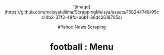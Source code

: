 
<div align="center">
  ![image](https://github.com/meisyatulilma/ScrappingMeisya/assets/158244748/95cc14b2-37f3-48fd-b6b1-36dc2618705c)

#Yahoo News Scraping

<p align="center">

# football : Menu

</p>
 
</div>
